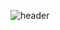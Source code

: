 <!--### Hi there 👋-->

<!--
**whdrjs2626/whdrjs2626** is a ✨ _special_ ✨ repository because its `README.md` (this file) appears on your GitHub profile.

Here are some ideas to get you started:

- 🔭 I’m currently working on ...
- 🌱 I’m currently learning ...
- 👯 I’m looking to collaborate on ...
- 🤔 I’m looking for help with ...
- 💬 Ask me about ...
- 📫 How to reach me: ...
- 😄 Pronouns: ...
- ⚡ Fun fact: ...
-->

![header](https://capsule-render.vercel.app/api?type=waving&color=3CB371&height=200&descAlign=50&fontAlign=50&section=header&text=JongGun Park&fontSize=65&fontColor=2E2E2E&animation=twinkling)  

